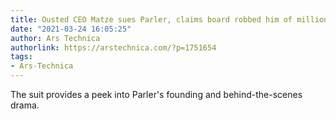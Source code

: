 ```yaml
---
title: Ousted CEO Matze sues Parler, claims board robbed him of millions
date: "2021-03-24 16:05:25"
author: Ars Technica
authorlink: https://arstechnica.com/?p=1751654
tags:
- Ars-Technica
---
```

The suit provides a peek into Parler's founding and behind-the-scenes drama.